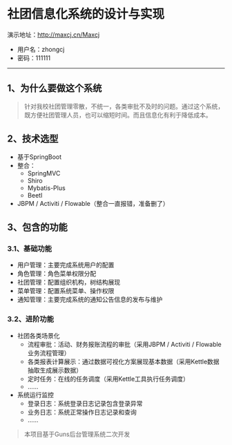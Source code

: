 

# 社团信息化系统的设计与实现

演示地址：http://maxcj.cn/Maxcj
+ 用户名：zhongcj
+ 密码：111111

---
## 1、为什么要做这个系统

> 针对我校社团管理零散，不统一，各类审批不及时的问题。通过这个系统，既方便社团管理人员，也可以缩短时间。而且信息化有利于降低成本。



## 2、技术选型

- 基于SpringBoot
- 整合：
  - SpringMVC
  - Shiro
  - Mybatis-Plus
  - Beetl
- JBPM / Activiti / Flowable（整合一直报错，准备删了）



## 3、包含的功能

### 3.1、基础功能

- 用户管理：主要完成系统用户的配置
- 角色管理：角色菜单权限分配
- 社团管理：配置组织机构，树结构展现
- 菜单管理：配置系统菜单、操作权限
- 通知管理：主要完成系统的通知公告信息的发布与维护



### 3.2、进阶功能

- 社团各类场景化
  - 流程审批：活动、财务报账流程的审批（采用JBPM / Activiti / Flowable业务流程管理）
  - 各类报表计算展示：通过数据可视化方案展现基本数据（采用Kettle数据抽取生成展示数据）
  - 定时任务：在线的任务调度（采用Kettle工具执行任务调度）
  - ……
- 系统运行监控
  - 登录日志：系统登录日志记录包含登录异常
  - 业务日志：系统正常操作日志记录和查询
  - ……

> 本项目基于Guns后台管理系统二次开发